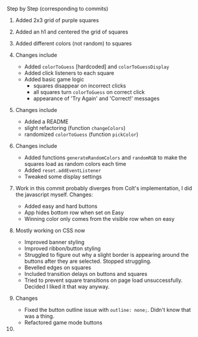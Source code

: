 Step by Step (corresponding to commits)



1. Added 2x3 grid of purple squares
2. Added an h1 and centered the grid of squares
3. Added different colors (not random) to squares
4. Changes include
    - Added `colorToGuess` [hardcoded] and `colorToGuessDisplay`
    - Added click listeners to each square
    - Added basic game logic 
        - squares disappear on incorrect clicks
        - all squares turn `colorToGuess` on correct click
        - appearance of 'Try Again' and 'Correct!' messages
5. Changes include 
    - Added a README
    - slight refactoring (function `changeColors`) 
    - randomized `colorToGuess` (function `pickColor`)
6. Changes include
    - Added functions `generateRandomColors` and `randomRGB` to make the squares load as random colors each time
    - Added `reset.addEventListener`
    - Tweaked some display settings
7. Work in this commit probably diverges from Colt's implementation, I did the javascript myself.  Changes:
    - Added easy and hard buttons
    - App hides bottom row when set on Easy
    - Winning color only comes from the visible row when on easy

8. Mostly working on CSS now
    - Improved banner styling
    - Improved ribbon/button styling
    - Struggled to figure out why a slight border is appearing around the buttons after they are selected.  Stopped struggling.
    - Bevelled edges on squares
    - Included transition delays on buttons and squares
    - Tried to prevent square transitions on page load unsuccessfully.  Decided I liked it that way anyway.

9. Changes
    - Fixed the button outline issue with `outline: none;`.  Didn't know that was a thing.
    - Refactored game mode buttons

10. 

